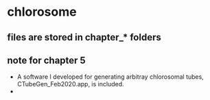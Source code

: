 # chlorosome

## files are stored in chapter_* folders

## note for chapter 5
- A software I developed for generating arbitray chlorosomal tubes, CTubeGen_Feb2020.app, is included.
- 
